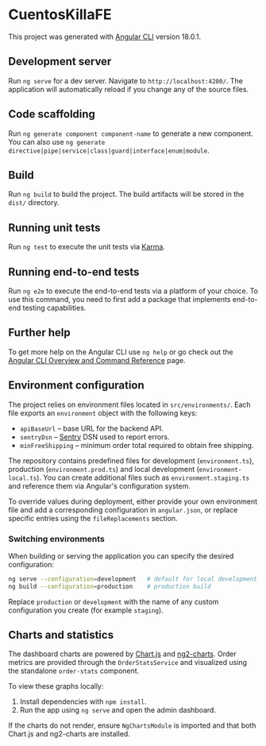 # CuentosKillaFE

This project was generated with [Angular CLI](https://github.com/angular/angular-cli) version 18.0.1.

## Development server

Run `ng serve` for a dev server. Navigate to `http://localhost:4200/`. The application will automatically reload if you change any of the source files.

## Code scaffolding

Run `ng generate component component-name` to generate a new component. You can also use `ng generate directive|pipe|service|class|guard|interface|enum|module`.

## Build

Run `ng build` to build the project. The build artifacts will be stored in the `dist/` directory.

## Running unit tests

Run `ng test` to execute the unit tests via [Karma](https://karma-runner.github.io).

## Running end-to-end tests

Run `ng e2e` to execute the end-to-end tests via a platform of your choice. To use this command, you need to first add a package that implements end-to-end testing capabilities.

## Further help

To get more help on the Angular CLI use `ng help` or go check out the [Angular CLI Overview and Command Reference](https://angular.dev/tools/cli) page.

## Environment configuration

The project relies on environment files located in `src/environments/`. Each
file exports an `environment` object with the following keys:

- `apiBaseUrl` – base URL for the backend API.
- `sentryDsn` – [Sentry](https://sentry.io/) DSN used to report errors.
- `minFreeShipping` – minimum order total required to obtain free shipping.

The repository contains predefined files for development (`environment.ts`),
production (`environment.prod.ts`) and local development
(`environment-local.ts`). You can create additional files such as
`environment.staging.ts` and reference them via Angular's configuration system.

To override values during deployment, either provide your own environment file
and add a corresponding configuration in `angular.json`, or replace specific
entries using the `fileReplacements` section.

### Switching environments

When building or serving the application you can specify the desired
configuration:

```bash
ng serve --configuration=development   # default for local development
ng build --configuration=production    # production build
```

Replace `production` or `development` with the name of any custom configuration
you create (for example `staging`).

## Charts and statistics

The dashboard charts are powered by [Chart.js](https://www.chartjs.org/) and
[ng2-charts](https://github.com/valor-software/ng2-charts). Order metrics are
provided through the `OrderStatsService` and visualized using the standalone
`order-stats` component.

To view these graphs locally:

1. Install dependencies with `npm install`.
2. Run the app using `ng serve` and open the admin dashboard.

If the charts do not render, ensure `NgChartsModule` is imported and that both
Chart.js and ng2-charts are installed.
